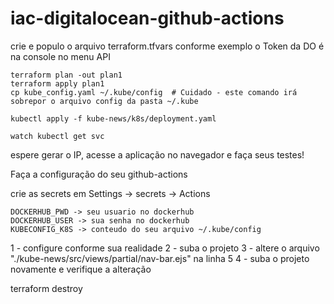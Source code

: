 # iac-digitalocean-github-actions

crie e populo o arquivo terraform.tfvars conforme exemplo
o Token da DO é na console no menu API

```
terraform plan -out plan1
terraform apply plan1
cp kube_config.yaml ~/.kube/config  # Cuidado - este comando irá sobrepor o arquivo config da pasta ~/.kube

kubectl apply -f kube-news/k8s/deployment.yaml
```
```
watch kubectl get svc
```

espere gerar o IP, acesse a aplicação no navegador e faça seus testes!



Faça a configuração do seu github-actions

crie as secrets em Settings -> secrets -> Actions

```
DOCKERHUB_PWD -> seu usuario no dockerhub
DOCKERHUB_USER -> sua senha no dockerhub
KUBECONFIG_K8S -> conteudo do seu arquivo ~/.kube/config
```

1 - configure conforme sua realidade
2 - suba o projeto
3 - altere o arquivo "./kube-news/src/views/partial/nav-bar.ejs" na linha 5
4 - suba o projeto novamente e verifique a alteração


terraform destroy